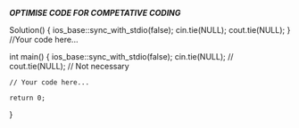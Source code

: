 ***OPTIMISE CODE FOR COMPETATIVE CODING***

Solution()
        {
        ios_base::sync_with_stdio(false);
        cin.tie(NULL);
        cout.tie(NULL);
        }
//Your code here...

int main() {
    ios_base::sync_with_stdio(false);
    cin.tie(NULL);
    // cout.tie(NULL);  // Not necessary

    // Your code here...

    return 0;
}
